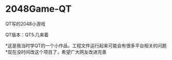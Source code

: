# 2048Game-QT
QT写的2048小游戏

QT版本：QT5.几来着

*这是我当时学QT的一个小作品，工程文件运行起来可能会有很多平台相关的问题
*现在没时间改这个项目了，希望广大网友改进完善
